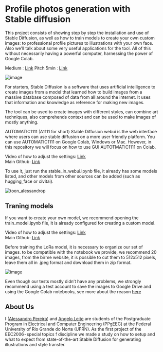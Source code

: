 # Profile photos generation with Stable diffusion
This project consists of showing step by step the installation and use of Stable Diffusion, as well as how to train models to create your own custom images: to professional profile pictures to illustrations with your own face. Also we'll talk about some very useful applications for the tool. All of this without necessarily having a powerful computer, harnessing the power of Google Colab.

Medium : [Link](https://medium.com/@alessandro.pereira.700/%EF%B8%8F-profile-photos-generation-with-stable-diffusion-3863cb234383) 
Pitch 5min : [Link](https://www.loom.com/share/65f7455a9b0e4ba38b2290d3760e8469)

![image](https://github.com/AlessandroPTSN/stable_diffusion_in_colab/assets/50224653/dbbb3b15-204c-4195-a228-359158ccc618)

For starters, Stable Diffusion is a software that uses artificial intelligence to create images from a model that learned how to build images from a massive database composed of data from all around the internet. It uses that information and knowledge as reference for making new images.

The tool can be used to create images with different styles, can combine art techniques, also comprehends context and can be used to make images of mostly anything.

AUTOMATIC1111 (A1111 for short) Stable Diffusion webui is the web interface where users can use stable diffusion on a more user friendly platform. You can use AUTOMATIC1111 on Google Colab, Windows or Mac. However, in this repository we will focus on how to use GUI AUTOTMATIC1111 on Colab.

Video of how to adjust the settings: [Link](https://www.youtube.com/watch?v=X-mgG79HOZM)  
Main Github: [Link](https://github.com/nolanaatama/sd-1click-colab)  

To use it, just run the stable_in_webui.ipynb file, it already has some models listed, and other models from other sources can be added (such as hugging_face or civitai).  

![toon_alessandrop](https://github.com/AlessandroPTSN/stable_diffusion_in_colab/assets/50224653/d2202c2e-ae35-43f0-8ee1-900972d5586f)



## Traning models

If you want to create your own model, we recommend opening the train_model.ipynb file, it is already configured for creating a custom model.  

Video of how to adjust the settings: [Link](https://www.youtube.com/watch?v=UoQIVNjOPsI)   
Main Github: [Link](https://github.com/Linaqruf/kohya-trainer)

Before training the LoRa model, it is necessary to organize our set of images. to be compatible with the notebook we provide, we recommend 20 images, from the birme website, it is possible to cut them to 512x512 pixels, leave them all in .jpeg format and download them in zip format.

![image](https://github.com/AlessandroPTSN/stable_diffusion_in_colab/assets/50224653/823f2027-1278-42b4-b3b4-0a48448a608a)

Even though our tests mostly didn’t have any problems, we strongly recommend using a test account to save the images to Google Drive and using the Google Colab notebooks, see more about the reason [here](https://www.reddit.com/r/StableDiffusion/comments/12t8tc7/is_colab_going_to_start_banning_people_who_use_it/)

## About Us
I ([Alessandro Pereira](https://github.com/AlessandroPTSN)) and [Angelo Leite](https://github.com/angelolmg)  are students of the Postgraduate Program in Electrical and Computer Engineering (PPgEEC) at the Federal University of Rio Grande do Norte (UFRN). As the first project of the EEC2006 - special topics f discipline we made a study on how to setup and what to expect from state-of-the-art Stable Diffusion for generating illustrations and style transfer.
